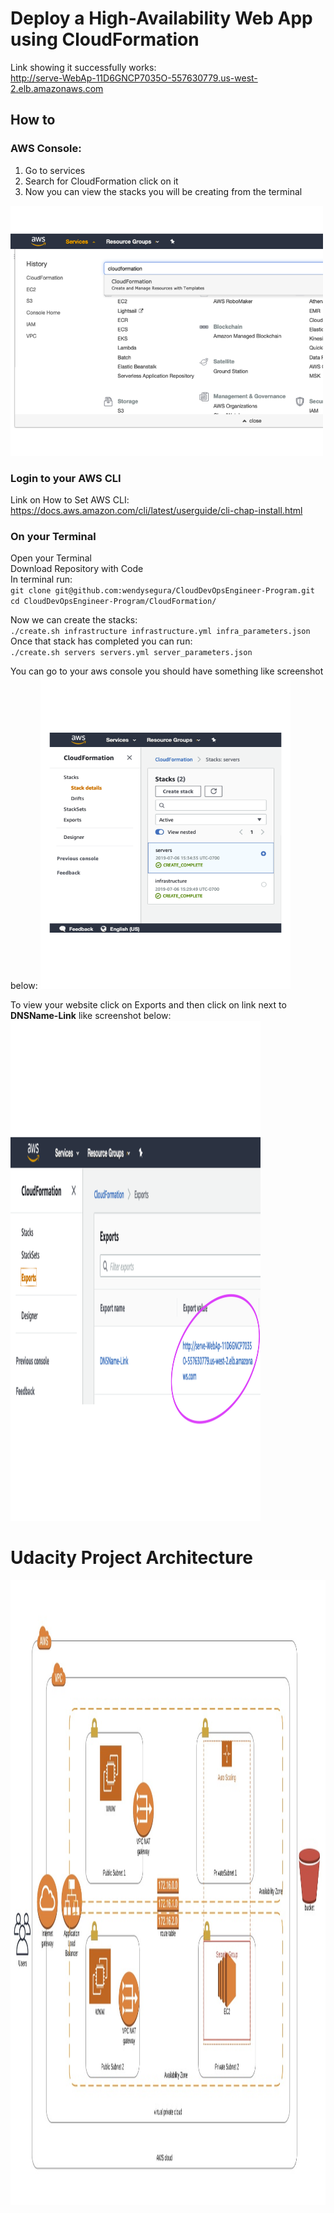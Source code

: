 # Deploy a High-Availability Web App using CloudFormation

Link showing it successfully works:</br>
http://serve-WebAp-11D6GNCP7035O-557630779.us-west-2.elb.amazonaws.com

## How to

### AWS Console:</br>
1) Go to services
2) Search for CloudFormation click on it
3) Now you can view the stacks you will be creating from the terminal</br>

<img src="https://github.com/wendysegura/CloudDevOpsEngineer-Program/blob/master/CloudFormation/Images/Cloudformation.png" width="500" height="400"> 


### Login to your AWS CLI 
Link on How to Set AWS CLI: https://docs.aws.amazon.com/cli/latest/userguide/cli-chap-install.html </br>

### On your Terminal
Open your Terminal </br>
Download Repository with Code </br>
In terminal run:</br>
`git clone git@github.com:wendysegura/CloudDevOpsEngineer-Program.git`</br>
`cd CloudDevOpsEngineer-Program/CloudFormation/`</br>

Now we can create the stacks:</br>
`./create.sh infrastructure infrastructure.yml infra_parameters.json`</br>
Once that stack has completed you can run:</br>
`./create.sh servers servers.yml server_parameters.json`</br>

You can go to your aws console you should have something like screenshot below:
<img src="https://github.com/wendysegura/CloudDevOpsEngineer-Program/blob/master/CloudFormation/Images/stacks.png" width="400" height="500"> 

To view your website click on Exports and then click on link next to **DNSName-Link** like screenshot below:
<img src="https://github.com/wendysegura/CloudDevOpsEngineer-Program/blob/master/CloudFormation/Images/Exports.png" width="400" height="800"> 

# Udacity Project Architecture
<img src="https://github.com/wendysegura/CloudDevOpsEngineer-Program/blob/master/CloudFormation/Images/Udacity-Infrastructure.jpg" width="600" height="1000"> 





